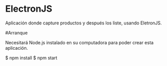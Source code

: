 # ElectronJS
Aplicación donde capture productos y después los liste, usando EletronJS.


#Arranque

Necesitará Node.js instalado en su computadora para poder crear esta aplicación.

$ npm install
$ npm start

